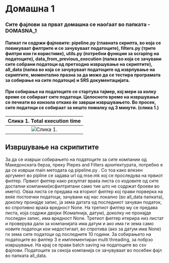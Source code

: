 # Домашна 1

### Сите фајлови за прват домашна се наоѓаат во папката - DOMASNA_1
#### Папкат ги содржи фајловите: pipeline.py (главната скрипта, во која се повикуваат филтрите и се зачувуваат податоците), filters.py (трите филтри кои ги користиме), utils.py (потребни функции за scraping на податоците), data_from_previous_execution (папка во која се зачувани сите собрани податоци од претходно извршување на скриптите), all_data (папка во која се зачувуваат податоците од изврпување на скриптите, моментално празна за да може да се тестира програмата за собирање на сите податоци) и SRS документацијата.
#### При собирање на податоците се стартува тајмер, кој мери за колку време се собираат сите податоци. Целосното време на извршување се печеати во конзола откако ќе заврши извршувањето. Во просек, сите податоци се собираат за нешто помалку од 3 минути. (слика 1.)

| Слика 1. Total execution time|
|:-----:|
| ![Слика 1.](https://github.com/user-attachments/assets/1c1be49c-3561-410a-a06b-55d1296aa32f) |


## Извршување на скрипитите
  За да се изврши собирањето на податоците за сите компании од Македонската берза, преку Piepes and Filters архитектурата, потребно е да се изврши main методата од pipeline.py .
Со тоа како влезен аргумент во pipline се задава url од mse.mk кој се проследува на првиот филтер. Првиот филтер како резултат враќа листа со кодовите од сите достапни компании(исфилтритани само тие што не содржат броеви во името).
Оваа листа се предава на вториот филтер кој прави порверка на веќе постоечки податоци, зачувани кај нас локално (во all_data папката), доколку пронајде запис, ја зема датата од последниот зачуван податок, во спротивно враќа вредност None.
На третиот филтер му се предава листа, која содржи двојки (Комапнија, датум), доколку не пронајде последен запис, има вредност None. Третиот филтер итерира низ листат и проверува дали за компанијата има датум и ако има ги зема само новите податоци кои
недостигаат, во спротива (ако за датум има None) ги зема сите податоци од последните 10 години. За собирањето на податоците во филтер 3 е имплементиран multi threading, за побрзо извршување.
На крај се прави batch saving на податоците во csv фајлови. Податоците за секоја компанија се зачувуваат во посебен фајл во папката all_data. 
